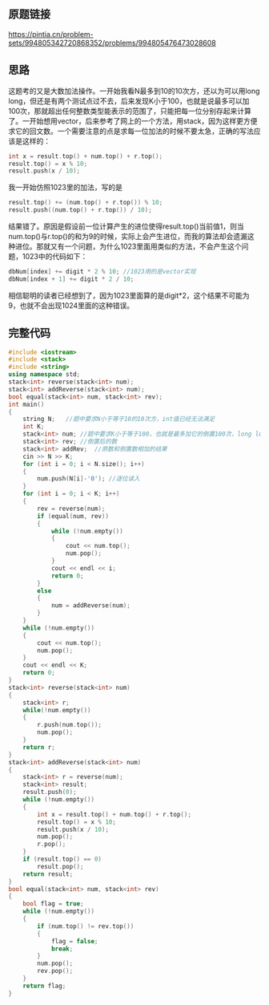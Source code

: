 ## 原题链接
https://pintia.cn/problem-sets/994805342720868352/problems/994805476473028608

## 思路
这题考的又是大数加法操作。一开始我看N最多到10的10次方，还以为可以用long long，但还是有两个测试点过不去，后来发现K小于100，也就是说最多可以加100次，那就超出任何整数类型能表示的范围了，只能把每一位分别存起来计算了。一开始想用vector，后来参考了网上的一个方法，用stack，因为这样更方便求它的回文数。一个需要注意的点是求每一位加法的时候不要太急，正确的写法应该是这样的：
```cpp
int x = result.top() + num.top() + r.top();
result.top() = x % 10;
result.push(x / 10);
```
我一开始仿照1023里的加法，写的是
```cpp
result.top() += (num.top() + r.top()) % 10;
result.push((num.top() + r.top()) / 10);
```
结果错了。原因是假设前一位计算产生的进位使得result.top()当前值1，则当num.top()与r.top()的和为9的时候，实际上会产生进位，而我的算法却会遗漏这种进位。那就又有一个问题，为什么1023里面用类似的方法，不会产生这个问题，1023中的代码如下：
```cpp
dbNum[index] += digit * 2 % 10; //1023用的是vector实现
dbNum[index + 1] += digit * 2 / 10;
```
相信聪明的读者已经想到了，因为1023里面算的是digit*2，这个结果不可能为9，也就不会出现1024里面的这种错误。

## 完整代码
```cpp
#include <iostream>
#include <stack>
#include <string>
using namespace std;
stack<int> reverse(stack<int> num);
stack<int> addReverse(stack<int> num);
bool equal(stack<int> num, stack<int> rev);
int main()
{
	string N;	//题中要求N小于等于10的10次方，int值已经无法满足
	int K;
	stack<int> num;	//题中要求K小于等于100，也就是最多加它的倒置100次，long long也不够，只能逐位处理。使用stack方便倒置
	stack<int> rev;	//倒置后的数
	stack<int> addRev;	//原数和倒置数相加的结果
	cin >> N >> K;
	for (int i = 0; i < N.size(); i++)
	{
		num.push(N[i]-'0');	//逐位读入
	}
	for (int i = 0; i < K; i++)
	{
		rev = reverse(num);
		if (equal(num, rev))
		{
			while (!num.empty())
			{
				cout << num.top();
				num.pop();
			}
			cout << endl << i;
			return 0;
		}
		else
		{
			num = addReverse(num);
		}
	}
	while (!num.empty())
	{
		cout << num.top();
		num.pop();
	}
	cout << endl << K;
	return 0;
}
stack<int> reverse(stack<int> num)
{
	stack<int> r;
	while(!num.empty())
	{
		r.push(num.top());
		num.pop();
	}
	return r;
}
stack<int> addReverse(stack<int> num)
{
	stack<int> r = reverse(num);
	stack<int> result;
	result.push(0);
	while (!num.empty())
	{
		int x = result.top() + num.top() + r.top();
		result.top() = x % 10;
		result.push(x / 10);
		num.pop();
		r.pop();
	}
	if (result.top() == 0)
		result.pop();
	return result;
}
bool equal(stack<int> num, stack<int> rev)
{
	bool flag = true;
	while (!num.empty())
	{
		if (num.top() != rev.top())
		{
			flag = false;
			break;
		}
		num.pop();
		rev.pop();
	}
	return flag;
}
```